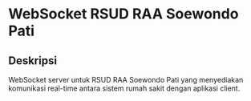# WebSocket RSUD RAA Soewondo Pati

## Deskripsi
WebSocket server untuk RSUD RAA Soewondo Pati yang menyediakan komunikasi real-time antara sistem rumah sakit dengan aplikasi client.
